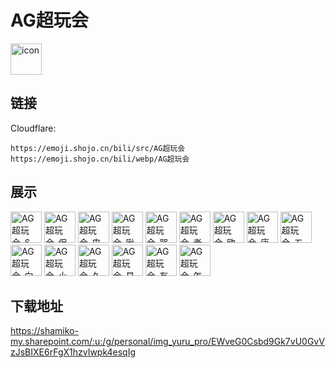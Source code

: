 # AG超玩会
<img src="https://emoji.shojo.cn/bili/src/AG超玩会/icon.png" width="50" height="50" alt="icon">

## 链接
Cloudflare:
```
https://emoji.shojo.cn/bili/src/AG超玩会
https://emoji.shojo.cn/bili/webp/AG超玩会
```
## 展示
<img src="https://emoji.shojo.cn/bili/src/AG超玩会/AG超玩会-6.png" width="50" height="50" alt="AG超玩会-6">
<img src="https://emoji.shojo.cn/bili/src/AG超玩会/AG超玩会-保GP.png" width="50" height="50" alt="AG超玩会-保GP">
<img src="https://emoji.shojo.cn/bili/src/AG超玩会/AG超玩会-电竞百灵鸟.png" width="50" height="50" alt="AG超玩会-电竞百灵鸟">
<img src="https://emoji.shojo.cn/bili/src/AG超玩会/AG超玩会-啾咪啾咪.png" width="50" height="50" alt="AG超玩会-啾咪啾咪">
<img src="https://emoji.shojo.cn/bili/src/AG超玩会/AG超玩会-哭哭.png" width="50" height="50" alt="AG超玩会-哭哭">
<img src="https://emoji.shojo.cn/bili/src/AG超玩会/AG超玩会-老父亲.png" width="50" height="50" alt="AG超玩会-老父亲">
<img src="https://emoji.shojo.cn/bili/src/AG超玩会/AG超玩会-欧皇.png" width="50" height="50" alt="AG超玩会-欧皇">
<img src="https://emoji.shojo.cn/bili/src/AG超玩会/AG超玩会-唐僧.png" width="50" height="50" alt="AG超玩会-唐僧">
<img src="https://emoji.shojo.cn/bili/src/AG超玩会/AG超玩会-五杀没喽.png" width="50" height="50" alt="AG超玩会-五杀没喽">
<img src="https://emoji.shojo.cn/bili/src/AG超玩会/AG超玩会-向日葵.png" width="50" height="50" alt="AG超玩会-向日葵">
<img src="https://emoji.shojo.cn/bili/src/AG超玩会/AG超玩会-小明无敌.png" width="50" height="50" alt="AG超玩会-小明无敌">
<img src="https://emoji.shojo.cn/bili/src/AG超玩会/AG超玩会-久诚.png" width="50" height="50" alt="AG超玩会-久诚">
<img src="https://emoji.shojo.cn/bili/src/AG超玩会/AG超玩会-易烊千北.png" width="50" height="50" alt="AG超玩会-易烊千北">
<img src="https://emoji.shojo.cn/bili/src/AG超玩会/AG超玩会-有问题吗？.png" width="50" height="50" alt="AG超玩会-有问题吗？">
<img src="https://emoji.shojo.cn/bili/src/AG超玩会/AG超玩会-怎么gian的.png" width="50" height="50" alt="AG超玩会-怎么gian的">

## 下载地址

https://shamiko-my.sharepoint.com/:u:/g/personal/img_yuru_pro/EWveG0Csbd9Gk7vU0GvVzJsBIXE6rFgX1hzvIwpk4esqIg